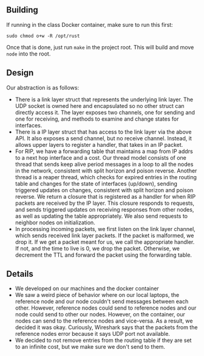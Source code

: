## Building

If running in the class Docker container, make sure to run this first:

```
sudo chmod o+w -R /opt/rust
```

Once that is done, just run `make` in the project root. This will build and move `node` into the
root.

## Design

Our abstraction is as follows:

* There is a link layer struct that represents the underlying link layer. The UDP socket is owned
  here and encapsulated so no other struct can directly access it. The layer exposes two channels,
  one for sending and one for receiving, and methods to examine and change states for interfaces. 
* There is a IP layer struct that has access to the link layer via the above API. It also exposes a
  send channel, but no receive channel. Instead, it allows upper layers to register a handler, that
  takes in an IP packet.
* For RIP, we have a forwarding table that maintains a map from IP addrs to a next hop interface and
  a cost. Our thread model consists of one thread that sends keep alive period messages in a loop to
  all the nodes in the network, consistent with split horizon and poison reverse. Another thread is
  a reaper thread, which checks for expired entries in the routing table and changes for the state
  of interfaces (up/down), sending triggered updates on changes, consistent with split horizon and
  poison reverse. We return a closure that is registered as a handler for when RIP packets are
  received by the IP layer. This closure responds to requests, and sends triggered updates on
  receiving responses from other nodes, as well as updating the table appropriately. We also send
  requests to neighbor nodes on initialization. 
* In processing incoming packets, we first listen on the link layer channel, which sends received
  link layer packets. If the packet is malformed, we drop it. If we get a packet meant for us, we
  call the appropriate handler. If not, and the time to live is 0, we drop the packet. Otherwise, we
  decrement the TTL and forward the packet using the forwarding table.

## Details

* We developed on our machines and the docker container
* We saw a weird piece of behavior where on our local laptops, the reference node and our node
  couldn't send messages between each other. However, reference nodes could send to reference nodes
  and our node could send to other our nodes. 
  However, on the container, our nodes can send to the reference nodes and vice-versa. As a result,
  we decided it was okay. Curiously, Wireshark says that the packets from the reference nodes error
  because it says UDP port not available. 
* We decided to not remove entries from the routing table if they are set to an infinite cost, but
  we make sure we don't send to them.
